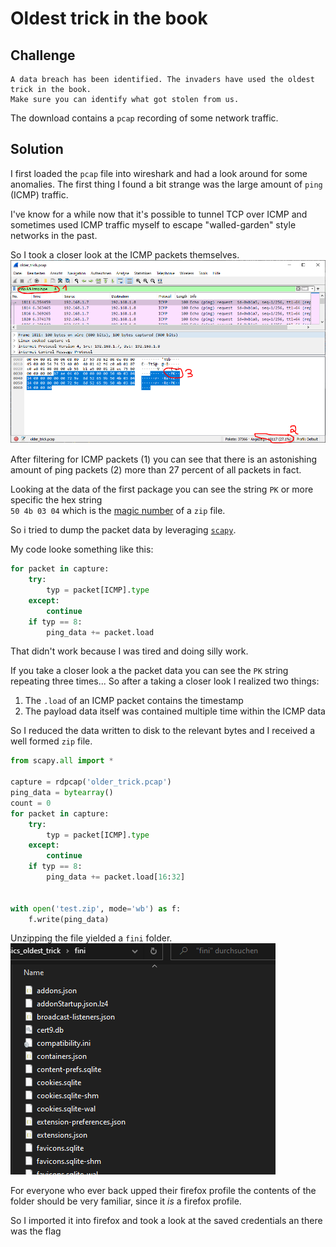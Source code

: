 # Oldest trick in the book

## Challenge

```plain
A data breach has been identified. The invaders have used the oldest trick in the book.
Make sure you can identify what got stolen from us.
```

The download contains a `pcap` recording of some network traffic.

## Solution

I first loaded the `pcap` file into wireshark and had a look around for some
anomalies. The first thing I found a bit strange was the large amount of `ping`
(ICMP) traffic.

I've know for a while now that it's possible to tunnel TCP over ICMP and
sometimes used ICMP traffic myself to escape "walled-garden" style networks in
the past.

So I took a closer look at the ICMP packets themselves.
![an image describing the different things i found by looking at the packets](oldesttrick1.png)

After filtering for ICMP packets (1) you can see that there is an astonishing
amount of ping packets (2) more than 27 percent of all packets in fact.

Looking at the data of the first package you can see the string `PK` or more
specific the hex string  
`50 4b 03 04` which is the [magic number][magic] of a `zip` file.

So i tried to dump the packet data by leveraging [`scapy`][scapy].

My code looke something like this:

```python
for packet in capture:
    try:
        typ = packet[ICMP].type
    except:
        continue
    if typ == 8:
        ping_data += packet.load
```

That didn't work because I was tired and doing silly work.

If you take a closer look a the packet data you can see the `PK` string
repeating three times... So after a taking a closer look I realized two things:

1. The `.load` of an ICMP packet contains the timestamp
2. The payload data itself was contained multiple time within the ICMP data

So I reduced the data written to disk to the relevant bytes and I received a
well formed `zip` file.

```python
from scapy.all import *

capture = rdpcap('older_trick.pcap')
ping_data = bytearray()
count = 0
for packet in capture:
    try:
        typ = packet[ICMP].type
    except:
        continue
    if typ == 8:
        ping_data += packet.load[16:32]


with open('test.zip', mode='wb') as f:
    f.write(ping_data)
```

Unzipping the file yielded a `fini` folder.
![content of the fini folder](oldesttrick2.png)

For everyone who ever back upped their firefox profile the contents of the
folder should be very familiar, since it _is_ a firefox profile.

So I imported it into firefox and took a look at the saved credentials an there
was the flag

[magic]: https://en.wikipedia.org/wiki/File_format#Magic_number
[scapy]: https://scapy.net/
